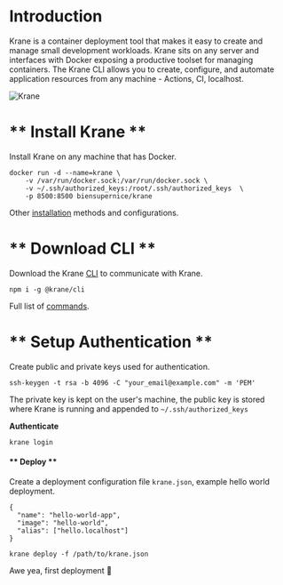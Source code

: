 # Introduction

Krane is a container deployment tool that makes it easy to create and manage small development workloads. Krane sits on any server and interfaces with Docker exposing a productive toolset for managing containers. The Krane CLI allows you to create, configure, and automate application resources from any machine - Actions, CI, localhost.

![Krane](https://user-images.githubusercontent.com/21694364/89133914-371a5900-d4ee-11ea-9e7d-3ff5282c30f5.png)

<!-- tabs:start -->

# ** Install Krane **

Install Krane on any machine that has Docker.

```
docker run -d --name=krane \
    -v /var/run/docker.sock:/var/run/docker.sock \
    -v ~/.ssh/authorized_keys:/root/.ssh/authorized_keys  \
    -p 8500:8500 biensupernice/krane
```

Other [installation](installation) methods and configurations.

# ** Download CLI **

Download the Krane [CLI](cli) to communicate with Krane.

```
npm i -g @krane/cli
```

Full list of [commands](cli?id=commands).

# ** Setup Authentication **

Create public and private keys used for authentication.

```
ssh-keygen -t rsa -b 4096 -C "your_email@example.com" -m 'PEM'
```

The private key is kept on the user's machine, the public key is stored where Krane is running and appended to `~/.ssh/authorized_keys`

**Authenticate**

```
krane login
```

#### ** Deploy **

Create a deployment configuration file `krane.json`, example hello world deployment.

```
{
  "name": "hello-world-app",
  "image": "hello-world",
  "alias": ["hello.localhost"]
}
```

```
krane deploy -f /path/to/krane.json
```

Awe yea, first deployment 🥳

<!-- tabs:end -->
